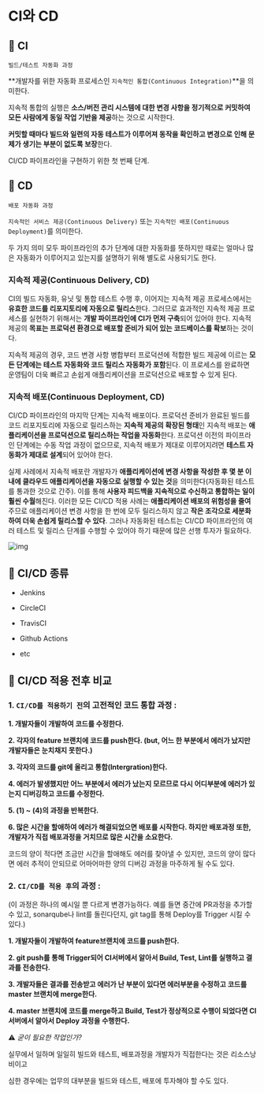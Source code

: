 # CI와 CD

## 🔎 CI

`빌드/테스트 자동화 과정` 

**개발자를 위한 자동화 프로세스인 `지속적인 통합(Continuous Integration)`**을 의미한다.

지속적 통합의 실행은 **소스/버전 관리 시스템에 대한 변경 사항을 정기적으로 커밋하여 모든 사람에게 동일 작업 기반을 제공**하는 것으로 시작한다.

**커밋할 때마다 빌드와 일련의 자동 테스트가 이루어져 동작을 확인하고 변경으로 인해 문제가 생기는 부분이 없도록 보장**한다.

CI/CD 파이프라인을 구현하기 위한 첫 번째 단계.



## 🔎 CD

`배포 자동화 과정`

`지속적인 서비스 제공(Continuous Delivery)` 또는 `지속적인 배포(Continuous Deployment)`를 의미한다.

두 가지 의미 모두 파이프라인의 추가 단계에 대한 자동화를 뜻하지만 때로는 얼마나 많은 자동화가 이루어지고 있는지를 설명하기 위해 별도로 사용되기도 한다. 



### 지속적 제공(Continuous Delivery, CD)

CI의 빌드 자동화, 유닛 및 통합 테스트 수행 후, 이어지는 지속적 제공 프로세스에서는 **유효한 코드를 리포지토리에 자동으로 릴리스**한다. 그러므로 효과적인 지속적 제공 프로세스를 실현하기 위해서는 **개발 파이프라인에 CI가 먼저 구축**되어 있어야 한다. 지속적 제공의 **목표는 프로덕션 환경으로 배포할 준비가 되어 있는 코드베이스를 확보**하는 것이다.

지속적 제공의 경우, 코드 변경 사항 병합부터 프로덕션에 적합한 빌드 제공에 이르는 **모든 단계에는 테스트 자동화와 코드 릴리스 자동화가 포함**된다. 이 프로세스를 완료하면 운영팀이 더욱 빠르고 손쉽게 애플리케이션을 프로덕션으로 배포할 수 있게 된다.



### 지속적 배포(Continuous Deployment, CD)

CI/CD 파이프라인의 마지막 단계는 지속적 배포이다. 프로덕션 준비가 완료된 빌드를 코드 리포지토리에 자동으로 릴리스하는 **지속적 제공의 확장된 형태**인 지속적 배포는 **애플리케이션을 프로덕션으로 릴리스하는 작업을 자동화**한다. 프로덕션 이전의 파이프라인 단계에는 수동 작업 과정이 없으므로, 지속적 배포가 제대로 이루어지려면 **테스트 자동화가 제대로 설계**되어 있어야 한다.

실제 사례에서 지속적 배포란 개발자가 **애플리케이션에 변경 사항을 작성한 후 몇 분 이내에 클라우드 애플리케이션을 자동으로 실행할 수 있는 것**을 의미한다(자동화된 테스트를 통과한 것으로 간주). 이를 통해 **사용자 피드백을 지속적으로 수신하고 통합하는 일이 훨씬 수월**해진다. 이러한 모든 CI/CD 적용 사례는 **애플리케이션 배포의 위험성을 줄여**주므로 애플리케이션 변경 사항을 한 번에 모두 릴리스하지 않고 **작은 조각으로 세분화하여 더욱 손쉽게 릴리스할 수 있다**. 그러나 자동화된 테스트는 CI/CD 파이프라인의 여러 테스트 및 릴리스 단계를 수행할 수 있어야 하기 때문에 많은 선행 투자가 필요하다.

![img](https://blog.kakaocdn.net/dn/ckMQmf/btreLLPDmsL/toxwM0zsTV38PrftEhmbt1/img.png)



## 🔎 CI/CD 종류

- Jenkins

- CircleCI

- TravisCI

- Github Actions

- etc



## 🔎 CI/CD 적용 전후 비교

### 1. `CI/CD를 적용하기 전`의 고전적인 코드 통합 과정 : 

**1. 개발자들이 개발하여 코드를 수정한다.**

**2. 각자의 feature 브랜치에 코드를 push한다. (but, 어느 한 부분에서 에러가 났지만 개발자들은 눈치채지 못한다.)**

**3. 각자의 코드를 git에 올리고 통합(Intergration)한다.**

**4. 에러가 발생했지만 어느 부분에서 에러가 났는지 모르므로 다시 어디부분에 에러가 있는지 디버깅하고 코드를 수정한다.**

**5. (1) ~ (4)의 과정을 반복한다.**

**6. 많은 시간을 할애하여 에러가 해결되었으면 배포를 시작한다. 하지만 배포과정 또한, 개발자가 직접 배포과정을 거치므로 많은 시간을 소요한다.**

 

코드의 양이 적다면 조금만 시간을 할애해도 에러를 찾아낼 수 있지만, 코드의 양이 많다면 에러 추적이 안되므로 어마어마한 양의 디버깅 과정을 마주하게 될 수도 있다.

 

### 2. `CI/CD를 적용 후`의 과정 : 

(이 과정은 하나의 예시일 뿐 다르게 변경가능하다. 예를 들면 중간에 PR과정을 추가할 수 있고, sonarqube나 lint를 돌린다던지, git tag를 통해 Deploy를 Trigger 시킬 수 있다.) 

**1. 개발자들이 개발하여 feature브랜치에 코드를 push한다.**

**2. git push를 통해 Trigger되어 CI서버에서 알아서 Build, Test, Lint를 실행하고 결과를 전송한다.**

**3. 개발자들은 결과를 전송받고 에러가 난 부분이 있다면 에러부분을 수정하고 코드를 master 브랜치에 merge한다.**

**4. master 브랜치에 코드를 merge하고 Build, Test가 정상적으로 수행이 되었다면 CI서버에서 알아서 Deploy 과정을 수행한다.**

 

⚠️ *굳이 필요한 작업인가?* 

실무에서 일하며 일일히 빌드와 테스트, 배포과정을 개발자가 직접한다는 것은 리소스낭비이고 

심한 경우에는 업무의 대부분을 빌드와 테스트, 배포에 투자해야 할 수도 있다.

